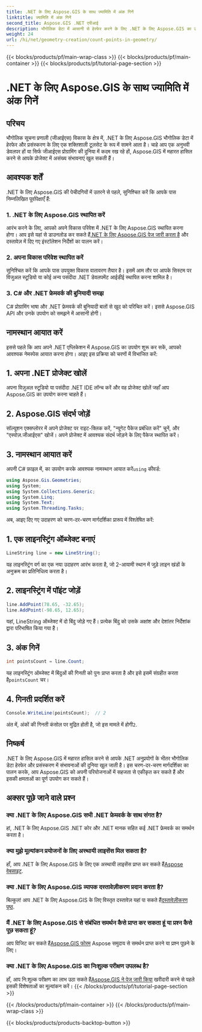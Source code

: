 ```yaml
---
title: .NET के लिए Aspose.GIS के साथ ज्यामिति में अंक गिनें
linktitle: ज्यामिति में अंक गिनें
second_title: Aspose.GIS .NET एपीआई
description: भौगोलिक डेटा में आसानी से हेरफेर करने के लिए .NET के लिए Aspose.GIS का उपयोग करना सीखें। व्यापक ट्यूटोरियल उपलब्ध हैं.
weight: 24
url: /hi/net/geometry-creation/count-points-in-geometry/
---
```


{{< blocks/products/pf/main-wrap-class >}}
{{< blocks/products/pf/main-container >}}
{{< blocks/products/pf/tutorial-page-section >}}

# .NET के लिए Aspose.GIS के साथ ज्यामिति में अंक गिनें

## परिचय
भौगोलिक सूचना प्रणाली (जीआईएस) विकास के क्षेत्र में, .NET के लिए Aspose.GIS भौगोलिक डेटा में हेरफेर और प्रसंस्करण के लिए एक शक्तिशाली टूलसेट के रूप में सामने आता है। चाहे आप एक अनुभवी डेवलपर हों या सिर्फ जीआईएस प्रोग्रामिंग की दुनिया में कदम रख रहे हों, Aspose.GIS में महारत हासिल करने से आपके प्रोजेक्ट में असंख्य संभावनाएं खुल सकती हैं।
## आवश्यक शर्तें
.NET के लिए Aspose.GIS की पेचीदगियों में उतरने से पहले, सुनिश्चित करें कि आपके पास निम्नलिखित पूर्वापेक्षाएँ हैं:
### 1. .NET के लिए Aspose.GIS स्थापित करें
 आरंभ करने के लिए, आपको अपने विकास परिवेश में .NET के लिए Aspose.GIS स्थापित करना होगा। आप इसे यहां से डाउनलोड कर सकते हैं[.NET के लिए Aspose.GIS पेज जारी करता है](https://releases.aspose.com/gis/net/) और दस्तावेज़ में दिए गए इंस्टॉलेशन निर्देशों का पालन करें।
### 2. अपना विकास परिवेश स्थापित करें
सुनिश्चित करें कि आपके पास उपयुक्त विकास वातावरण तैयार है। इसमें आम तौर पर आपके सिस्टम पर विजुअल स्टूडियो या कोई अन्य पसंदीदा .NET डेवलपमेंट आईडीई स्थापित करना शामिल है।
### 3. C# और .NET फ्रेमवर्क की बुनियादी समझ
C# प्रोग्रामिंग भाषा और .NET फ्रेमवर्क की बुनियादी बातों से खुद को परिचित करें। इससे Aspose.GIS API और उनके उपयोग को समझने में आसानी होगी।

## नामस्थान आयात करें
इससे पहले कि आप अपने .NET एप्लिकेशन में Aspose.GIS का उपयोग शुरू कर सकें, आपको आवश्यक नेमस्पेस आयात करना होगा। आइए इस प्रक्रिया को चरणों में विभाजित करें:
## 1. अपना .NET प्रोजेक्ट खोलें
अपना विज़ुअल स्टूडियो या पसंदीदा .NET IDE लॉन्च करें और वह प्रोजेक्ट खोलें जहाँ आप Aspose.GIS का उपयोग करना चाहते हैं।
## 2. Aspose.GIS संदर्भ जोड़ें
सॉल्यूशन एक्सप्लोरर में अपने प्रोजेक्ट पर राइट-क्लिक करें, "न्यूगेट पैकेज प्रबंधित करें" चुनें, और "एस्पोज़.जीआईएस" खोजें। अपने प्रोजेक्ट में आवश्यक संदर्भ जोड़ने के लिए पैकेज स्थापित करें।
## 3. नामस्थान आयात करें
 अपनी C# फ़ाइल में, का उपयोग करके आवश्यक नामस्थान आयात करें`using` कीवर्ड:
```csharp
using Aspose.Gis.Geometries;
using System;
using System.Collections.Generic;
using System.Linq;
using System.Text;
using System.Threading.Tasks;
```

अब, आइए दिए गए उदाहरण को चरण-दर-चरण मार्गदर्शिका प्रारूप में विश्लेषित करें:
## 1. एक लाइनस्ट्रिंग ऑब्जेक्ट बनाएं
```csharp
LineString line = new LineString();
```
यह लाइनस्ट्रिंग वर्ग का एक नया उदाहरण आरंभ करता है, जो 2-आयामी स्थान में जुड़े लाइन खंडों के अनुक्रम का प्रतिनिधित्व करता है।
## 2. लाइनस्ट्रिंग में पॉइंट जोड़ें
```csharp
line.AddPoint(78.65, -32.65);
line.AddPoint(-98.65, 12.65);
```
यहां, LineString ऑब्जेक्ट में दो बिंदु जोड़े गए हैं। प्रत्येक बिंदु को उसके अक्षांश और देशांतर निर्देशांक द्वारा परिभाषित किया गया है।
## 3. अंक गिनें
```csharp
int pointsCount = line.Count;
```
 यह लाइनस्ट्रिंग ऑब्जेक्ट में बिंदुओं की गिनती को पुनः प्राप्त करता है और इसे इसमें संग्रहीत करता है`pointsCount` चर।
## 4. गिनती प्रदर्शित करें
```csharp
Console.WriteLine(pointsCount);  // 2
```
 अंत में, अंकों की गिनती कंसोल पर मुद्रित होती है, जो इस मामले में होगी`2`.

## निष्कर्ष
.NET के लिए Aspose.GIS में महारत हासिल करने से आपके .NET अनुप्रयोगों के भीतर भौगोलिक डेटा हेरफेर और प्रसंस्करण में संभावनाओं की दुनिया खुल जाती है। इस चरण-दर-चरण मार्गदर्शिका का पालन करके, आप Aspose.GIS को अपनी परियोजनाओं में सहजता से एकीकृत कर सकते हैं और इसकी क्षमताओं का पूर्ण उपयोग कर सकते हैं।
## अक्सर पूछे जाने वाले प्रश्न
### क्या .NET के लिए Aspose.GIS सभी .NET फ्रेमवर्क के साथ संगत है?
हां, .NET के लिए Aspose.GIS .NET कोर और .NET मानक सहित कई .NET फ्रेमवर्क का समर्थन करता है।
### क्या मुझे मूल्यांकन प्रयोजनों के लिए अस्थायी लाइसेंस मिल सकता है?
 हाँ, आप .NET के लिए Aspose.GIS के लिए एक अस्थायी लाइसेंस प्राप्त कर सकते हैं[Aspose वेबसाइट](https://purchase.aspose.com/temporary-license/).
### क्या .NET के लिए Aspose.GIS व्यापक दस्तावेज़ीकरण प्रदान करता है?
बिल्कुल! आप .NET के लिए Aspose.GIS के लिए विस्तृत दस्तावेज़ यहां पा सकते हैं[दस्तावेज़ीकरण पृष्ठ](https://reference.aspose.com/gis/net/).
### मैं .NET के लिए Aspose.GIS से संबंधित समर्थन कैसे प्राप्त कर सकता हूं या प्रश्न कैसे पूछ सकता हूं?
 आप विजिट कर सकते हैं[Aspose.GIS फोरम](https://forum.aspose.com/c/gis/33) Aspose समुदाय से समर्थन प्राप्त करने या प्रश्न पूछने के लिए।
### क्या .NET के लिए Aspose.GIS का निःशुल्क परीक्षण उपलब्ध है?
 हाँ, आप नि:शुल्क परीक्षण का लाभ उठा सकते हैं[Aspose.GIS ने पेज जारी किया](https://releases.aspose.com/) खरीदारी करने से पहले इसकी विशेषताओं का मूल्यांकन करें।
{{< /blocks/products/pf/tutorial-page-section >}}

{{< /blocks/products/pf/main-container >}}
{{< /blocks/products/pf/main-wrap-class >}}

{{< blocks/products/products-backtop-button >}}
